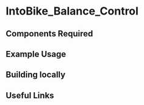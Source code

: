 IntoBike_Balance_Control
==================



Components Required
---


Example Usage
---



Building locally
---

Useful Links
---

